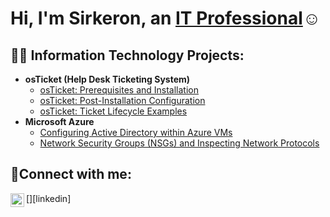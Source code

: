 <h1>Hi, I'm Sirkeron, an <a href="https://linkedin.com/in/sirkeron-dotson-a6b6a6144">IT Professional</a>☺</h1>

<h2>👨‍💻 Information Technology Projects:</h2>

- <b>osTicket (Help Desk Ticketing System)</b>
   - [osTicket: Prerequisites and Installation](https://github.com/Sirkeron19/osticket-prereqs)
  - [osTicket: Post-Installation Configuration](https://github.com/Sirkeron19/post-install-config)
  - [osTicket: Ticket Lifecycle Examples](https://github.com/Sirkeron19/ticket-lifecycle)
- <b>Microsoft Azure</b>
  - [Configuring Active Directory within Azure VMs](https://github.com/Sirkeron19/configure-ad)
  - [Network Security Groups (NSGs) and Inspecting Network Protocols](https://github.com/Sirkeron19/azure-network-protocols)

<h2>🤳Connect with me:</h2>


[<img align="left" alt="Josh | LinkedIn" width="22px" src="https://cdn.jsdelivr.net/npm/simple-icons@v3/icons/linkedin.svg" />][linkedin]


[instagram]: https://www.instagram.com/Josh
